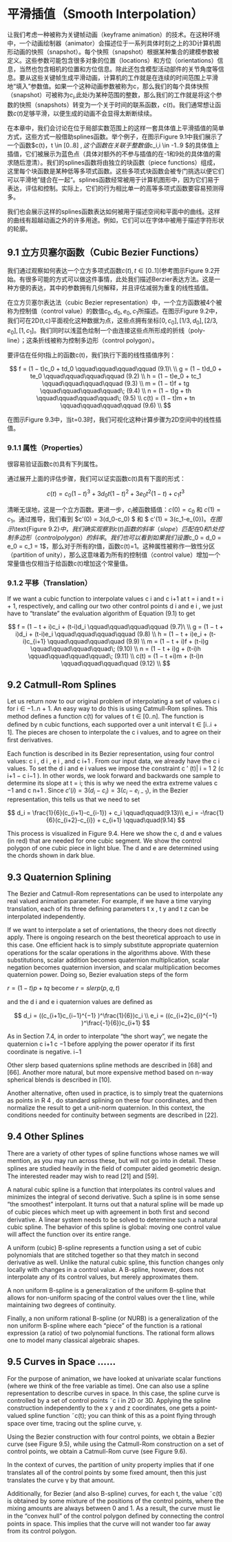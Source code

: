 # 平滑插值（Smooth Interpolation）
让我们考虑一种被称为关键帧动画（keyframe animation）的技术。在这种环境中，一个动画绘制器（animator）会描述位于一系列具体时刻之上的3D计算机图形动画的快照（snapshot）。每个快照（snapshot）根据某种集合的建模参数被定义。这些参数可能包含很多对象的位置（locations）和方位（orientations）信息，当然也包含相机的位置和方位信息。除此还包含模型活动部件的关节角度等信息。要从这些关键帧生成平滑动画，计算机的工作就是在连续的时间范围上平滑地“填入”参数值。如果一个这种动画参数被称为c，那么我们的每个具体快照（snapshot）可被称为$c_i$,此处i为某种范围的整数，那么我们的工作就是将这个参数的快照（snapshots）转变为一个关于时间的联系函数，$c(t)$。我们通常想让函数$c(t)$足够平滑，以便生成的动画不会显得太断断续续。

在本章中，我们会讨论在位于局部实数范围上的这样一套具体值上平滑插值的简单方式，这些方式一般借助splines函数。举个例子，在图示$\text{Figure 9.1}$中我们展示了一个函数$c(t)，t \in [0..8] $,这个函数在关联于整数值$c_i,i \in -1..9 $的具体值上插值，它们被展示为蓝色点（具体对额外的不参与插值的在-1和9处的具体值的需求随后澄清）。我们的splines函数将由独立的块函数（piece functions）组成，这里每个块函数是某种低等多项式函数。这些多项式块函数会被专门挑选以便它们可以平滑地”缝合在一起“。splines函数经常被用于计算机图形中，因为它们易于表达，评估和控制。实际上，它们的行为相比单一的高等多项式函数要容易预测得多。

我们也会展示这样的splines函数表达如何被用于描述空间和平面中的曲线。这样的曲线有超越动画之外的许多用途。例如，它们可以在字体中被用于描述字符形状的轮廓。

## 9.1 立方贝塞尔函数（Cubic Bezier Functions）
我们通过观察如何表达一个立方多项式函数$c(t),t \in [0..1]$(参考图示$\text{Figure 9.2}$开始。有很多可能的方式可以做这件事情，此处我们描述Berzier表达方法。这是一种方便的表达，其中的参数拥有几何解释，并且评估减弱为重复的线性插值。

在立方贝塞尔表达法（cubic Bezier representation）中，一个立方函数被4个被称为控制值（control value）的数值$c_0,d_0,e_0,c_1$所描述。在图示$\text{Figure 9.2}$中，我们可在2D(t,c)平面视化这种数据为点，这些点拥有坐标$[0,c_0],[1/3,d_0],[2/3,e_0],[1,c_1]$。我们同时以浅蓝色绘制一个由连接这些点所形成的折线（poly-line）；这条折线被称为控制多边形（control polygon）。

要评估在任何t指上的函数c(t)，我们执行下面的线性插值序列：

$$
   f = (1 − t)c_0 + td_0 \qquad\qquad\qquad\qquad (9.1)\ \\
	g = (1 − t)d_0 + te_0 \qquad\qquad\qquad\qquad (9.2) \\
	h = (1 − t)e_0 + tc_1 \qquad\qquad\qquad\qquad (9.3) \\
   m = (1 − t)f + tg  \qquad\qquad\qquad\qquad\; (9.4) \\
   n = (1 − t)g + th  \qquad\qquad\qquad\qquad\; (9.5) \\
   c(t) = (1 − t)m + tn \qquad\qquad\qquad\qquad (9.6) \\
$$

在图示$\text{Figure 9.3}$中，当t=0.3时，我们可视化这种计算步骤为2D空间中的线性插值。

### 9.1.1 属性（Properties）
很容易验证函数c(t)具有下列属性。

通过展开上面的评估步骤，我们可以证实函数c(t)具有下面的形式：

$$c(t)= c_0(1 − t)^3 + 3d_0t(1 − t)^2 + 3e_0t^2(1 − t) + c_1t^3$$

清晰无误地，这是一个立方函数。更进一步，$c_i$被函数插值：$c(0)=c_0$ 和 $c(1)=c_1$。通过推导，我们看到 $c'(0) = 3(d_0-c_0) $ 和 $ c'(1) = 3(c_1-e_{0})$。在图示$\text{Figure 9.2}$中，我们确实观察到c(t)函数的斜率（slope）匹配在0和1处控制多边形（control polygon）的斜率。我们也可以看到如果我们设置$c_0 = d_0 = e_0 = c_1 = 1$，那么对于所有的t值，函数c(t)=1。这种属性被称作一致性分区（partition of unity），那么这意味着为所有的控制值（control value）增加一个常量值也仅相当于给函数c(t)增加这个常量值。

### 9.1.2 平移（Translation）

If we want a cubic function to interpolate values c i and c i+1 at t = i and t = i + 1, respectively, and calling our two other control points d i and e i , we just have to “translate” the evaluation algorithm of Equation (9.1) to get

$$
   f = (1 − t + i)c_i + (t-i)d_i \qquad\qquad\qquad\qquad (9.7)\ \\
	g = (1 − t + i)d_i + (t-i)e_i \qquad\qquad\qquad\qquad (9.8) \\
	h = (1 − t + i)e_i + (t-i)c_{i+1} \qquad\qquad\qquad\quad (9.9) \\
   m = (1 − t + i)f + (t-i)g  \qquad\qquad\qquad\qquad\; (9.10) \\
   n = (1 − t + i)g + (t-i)h  \qquad\qquad\qquad\qquad\; (9.11) \\
   c(t) = (1 − t +i)m + (t-i)n \qquad\qquad\qquad\quad (9.12) \\
$$

## 9.2 Catmull-Rom Splines

Let us return now to our original problem of interpolating a set of values c i for i ∈ −1..n + 1. An easy way to do this is using Catmull-Rom splines. This method deﬁnes a function c(t) for values of t ∈ [0..n]. The function is deﬁned by n cubic functions, each supported over a unit interval t ∈ [i..i + 1]. The pieces are chosen to interpolate the c i values, and to agree on their ﬁrst derivatives.

Each function is described in its Bezier representation, using four control values: c i , d i , e i , and c i+1 . From our input data, we already have the c i values. To set the d i and e i values we impose the constraint c ′ (t)| i = 1 2 (c i+1 − c i−1 ). In other words, we look forward and backwards one sample to determine its slope at t = i; this is why we need the extra extreme values c −1 and c n+1 . Since $c'(i) = 3(d_i-c_i) = 3(c_i-e_{i-1})$, in the Bezier representation, this tells us that we need to set

$$ 
	d_i = \frac{1}{6}(c_{i+1}-c_{i-1}) + c_i  \qquad\qquad(9.13)\\
	e_i = -\frac{1}{6}(c_{i+2}-c_{i}) + c_{i+1} \qquad\quad(9.14)
$$

This process is visualized in Figure 9.4. Here we show the c, d and e values (in red) that are needed for one cubic segment. We show the control polygon of one cubic piece in light blue. The d and e are determined using the chords shown in dark blue.

## 9.3 Quaternion Splining

The Bezier and Catmull-Rom representations can be used to interpolate any real valued animation parameter. For example, if we have a time varying translation, each of its three deﬁning parameters t x , t y and t z can be interpolated independently.

If we want to interpolate a set of orientations, the theory does not directly apply. There is ongoing research on the best theoretical approach to use in this case. One efﬁcient hack is to simply substitute appropriate quaternion operations for the scalar operations in the algorithms above. With these substitutions, scalar addition becomes quaternion multiplication, scalar negation becomes quaternion inversion, and scalar multiplication becomes quaternion power. Doing so, Bezier evaluation steps of the form

$r = (1 − t)p + tq$ become $r = slerp(p, q, t)$

and the d i and e i quaternion values are deﬁned as

$$ 
d_i = ((c_{i+1}c_{i−1}^{−1} )^\frac{1}{6})c_i \\
e_i = ((c_{i+2}c_{i}^{−1} )^\frac{-1}{6})c_{i+1}
$$

As in Section 7.4, in order to interpolate “the short way”, we negate the quaternion c i+1 c −1 before applying the power operator if its ﬁrst coordinate is negative. i−1

Other slerp based quaternions spline methods are described in [68] and [66]. Another more natural, but more expensive method based on n-way spherical blends is described in [10].

Another alternative, often used in practice, is to simply treat the quaternions as points in R 4 , do standard splining on these four coordinates, and then normalize the result to get a unit-norm quaternion. In this context, the conditions needed for continuity between segments are described in [22].

## 9.4 Other Splines

There are a variety of other types of spline functions whose names we will mention, as you may run across these, but will not go into in detail. These splines are studied heavily in the ﬁeld of computer aided geometric design. The interested reader may wish to read [21] and [59].

A natural cubic spline is a function that interpolates its control values and minimizes the integral of second derivative. Such a spline is in some sense “the smoothest” interpolant. It turns out that a natural spline will be made up of cubic pieces which meet up with agreement in both ﬁrst and second derivative. A linear system needs to be solved to determine such a natural cubic spline. The behavior of this spline is global: moving one control value will affect the function over its entire range.

A uniform (cubic) B-spline represents a function using a set of cubic polynomials that are stitched together so that they match in second derivative as well. Unlike the natural cubic spline, this function changes only locally with changes in a control value. A B-spline, however, does not interpolate any of its control values, but merely approximates them.

A non uniform B-spline is a generalization of the uniform B-spline that allows for non-uniform spacing of the control values over the t line, while maintaining two degrees of continuity.

Finally, a non uniform rational B-spline (or NURB) is a generalization of the non uniform B-spline where each “piece” of the function is a rational expression (a ratio) of two polynomial functions. The rational form allows one to model many classical algebraic shapes.

## 9.5 Curves in Space ......

For the purpose of animation, we have looked at univariate scalar functions (where we think of the free variable as time). One can also use a spline representation to describe curves in space. In this case, the spline curve is controlled by a set of control points ˜c i in 2D or 3D. Applying the spline construction independently to the x y and z coordinates, one gets a point-valued spline function ˜c(t); you can think of this as a point ﬂying through space over time, tracing out the spline curve, γ.

Using the Bezier construction with four control points, we obtain a Bezier curve (see Figure 9.5), while using the Catmull-Rom construction on a set of control points, we obtain a Catmull-Rom curve (see Figure 9.6).

In the context of curves, the partition of unity property implies that if one translates all of the control points by some ﬁxed amount, then this just translates the curve γ by that amount.

Additionally, for Bezier (and also B-spline) curves, for each t, the value ˜c(t) is obtained by some mixture of the positions of the control points, where the mixing amounts are always between 0 and 1. As a result, the curve must lie in the “convex hull” of the control polygon deﬁned by connecting the control points in space. This implies that the curve will not wander too far away from its control polygon.


